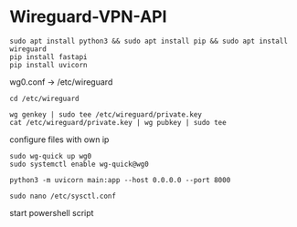 # Wireguard-VPN-API


`sudo apt install python3 && sudo apt install pip && sudo apt install wireguard`    
`pip install fastapi`  
`pip install uvicorn`  

wg0.conf -> /etc/wireguard  

`cd /etc/wireguard`  

`wg genkey | sudo tee /etc/wireguard/private.key`  
`cat /etc/wireguard/private.key | wg pubkey | sudo tee`  

configure files with own ip  

`sudo wg-quick up wg0`  
`sudo systemctl enable wg-quick@wg0`  

`python3 -m uvicorn main:app --host 0.0.0.0 --port 8000`  

`sudo nano /etc/sysctl.conf`  

start powershell script
